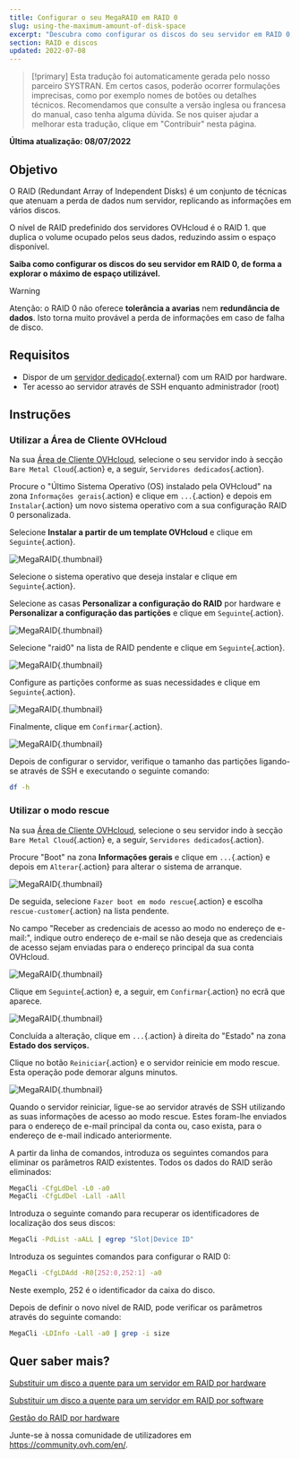 ```yaml
---
title: Configurar o seu MegaRAID em RAID 0
slug: using-the-maximum-amount-of-disk-space
excerpt: "Descubra como configurar os discos do seu servidor em RAID 0, de forma a explorar o máximo de espaço utilizável"
section: RAID e discos
updated: 2022-07-08
---
```


> [!primary]
> Esta tradução foi automaticamente gerada pelo nosso parceiro SYSTRAN. Em certos casos, poderão ocorrer formulações imprecisas, como por exemplo nomes de botões ou detalhes técnicos. Recomendamos que consulte a versão inglesa ou francesa do manual, caso tenha alguma dúvida. Se nos quiser ajudar a melhorar esta tradução, clique em "Contribuir" nesta página.
>

**Última atualização: 08/07/2022**
 
## Objetivo

O RAID (Redundant Array of Independent Disks) é um conjunto de técnicas que atenuam a perda de dados num servidor, replicando as informações em vários discos.

O nível de RAID predefinido dos servidores OVHcloud é o RAID 1. que duplica o volume ocupado pelos seus dados, reduzindo assim o espaço disponível.

**Saiba como configurar os discos do seu servidor em RAID 0, de forma a explorar o máximo de espaço utilizável.**

> [!warning]
> 
> Atenção: o RAID 0 não oferece **tolerância a avarias** nem **redundância de dados**. Isto torna muito provável a perda de informações em caso de falha de disco.
> 

## Requisitos

- Dispor de um [servidor dedicado](https://www.ovhcloud.com/pt/bare-metal/){.external} com um RAID por hardware.
- Ter acesso ao servidor através de SSH enquanto administrador (root)

## Instruções

### Utilizar a Área de Cliente OVHcloud

Na sua [Área de Cliente OVHcloud](https://www.ovh.com/auth/?action=gotomanager&from=https://www.ovh.pt/&ovhSubsidiary=pt), selecione o seu servidor indo à secção `Bare Metal Cloud`{.action} e, a seguir, `Servidores dedicados`{.action}. 

Procure o "Último Sistema Operativo (OS) instalado pela OVHcloud" na zona `Informações gerais`{.action} e clique em `...`{.action} e depois em `Instalar`{.action} um novo sistema operativo com a sua configuração RAID 0 personalizada.

Selecione **Instalar a partir de um template OVHcloud** e clique em `Seguinte`{.action}.

![MegaRAID](images/server_installation_raid0_1.png){.thumbnail}

Selecione o sistema operativo que deseja instalar e clique em `Seguinte`{.action}.

Selecione as casas **Personalizar a configuração do RAID** por hardware e **Personalizar a configuração das partições** e clique em `Seguinte`{.action}.

![MegaRAID](images/server_installation_raid0_2.png){.thumbnail}

Selecione "raid0" na lista de RAID pendente e clique em `Seguinte`{.action}.

![MegaRAID](images/server_installation_raid0_3.png){.thumbnail}

Configure as partições conforme as suas necessidades e clique em `Seguinte`{.action}.

![MegaRAID](images/server_installation_raid0_4.png){.thumbnail}

Finalmente, clique em `Confirmar`{.action}.

![MegaRAID](images/server_installation_raid0_5.png){.thumbnail}

Depois de configurar o servidor, verifique o tamanho das partições ligando-se através de SSH e executando o seguinte comando:

```sh
df -h
```

### Utilizar o modo rescue

Na sua [Área de Cliente OVHcloud](https://www.ovh.com/auth/?action=gotomanager&from=https://www.ovh.pt/&ovhSubsidiary=pt), selecione o seu servidor indo à secção `Bare Metal Cloud`{.action} e, a seguir, `Servidores dedicados`{.action}.

Procure "Boot" na zona **Informações gerais** e clique em `...`{.action} e depois em `Alterar`{.action} para alterar o sistema de arranque.

![MegaRAID](images/rescue_mode_raid0_1.png){.thumbnail}

De seguida, selecione `Fazer boot em modo rescue`{.action} e escolha `rescue-customer`{.action} na lista pendente.

No campo "Receber as credenciais de acesso ao modo no endereço de e-mail:", indique outro endereço de e-mail se não deseja que as credenciais de acesso sejam enviadas para o endereço principal da sua conta OVHcloud.

![MegaRAID](images/rescue_mode_raid0_2.png){.thumbnail}

Clique em `Seguinte`{.action} e, a seguir, em `Confirmar`{.action} no ecrã que aparece.

![MegaRAID](images/rescue_mode_raid0_3.png){.thumbnail}

Concluída a alteração, clique em `...`{.action} à direita do "Estado" na zona **Estado dos serviços.** 

Clique no botão `Reiniciar`{.action} e o servidor reinicie em modo rescue. Esta operação pode demorar alguns minutos. 

![MegaRAID](images/server_installation_raid0_6.png){.thumbnail}

Quando o servidor reiniciar, ligue-se ao servidor através de SSH utilizando as suas informações de acesso ao modo rescue. Estes foram-lhe enviados para o endereço de e-mail principal da conta ou, caso exista, para o endereço de e-mail indicado anteriormente.

A partir da linha de comandos, introduza os seguintes comandos para eliminar os parâmetros RAID existentes. Todos os dados do RAID serão eliminados:

```sh
MegaCli -CfgLdDel -L0 -a0
MegaCli -CfgLdDel -Lall -aAll
```

Introduza o seguinte comando para recuperar os identificadores de localização dos seus discos:

```sh
MegaCli -PdList -aALL | egrep "Slot|Device ID"
```

Introduza os seguintes comandos para configurar o RAID 0:

```sh
MegaCli -CfgLDAdd -R0[252:0,252:1] -a0
```

Neste exemplo, 252 é o identificador da caixa do disco.

Depois de definir o novo nível de RAID, pode verificar os parâmetros através do seguinte comando:

```sh
MegaCli -LDInfo -Lall -a0 | grep -i size
```

## Quer saber mais?

[Substituir um disco a quente para um servidor em RAID por hardware](https://docs.ovh.com/gb/en/dedicated/hotswap-raid-hard/)

[Substituir um disco a quente para um servidor em RAID por software](https://docs.ovh.com/pt/dedicated/hotswap-raid-software/)

[Gestão do RAID por hardware](https://docs.ovh.com/gb/en/dedicated/raid-hard/)

Junte-se à nossa comunidade de utilizadores em <https://community.ovh.com/en/>.
